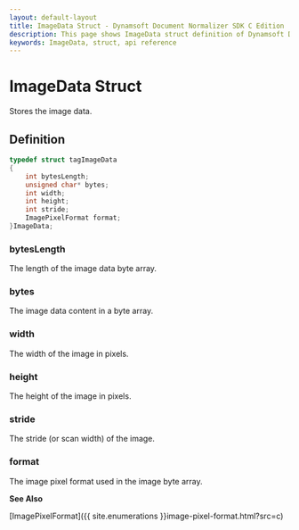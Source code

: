 ```yaml
---
layout: default-layout
title: ImageData Struct - Dynamsoft Document Normalizer SDK C Edition
description: This page shows ImageData struct definition of Dynamsoft Document Normalizer SDK C Edition.
keywords: ImageData, struct, api reference
---
```


# ImageData Struct

Stores the image data.  

## Definition

```c
typedef struct tagImageData
{
    int bytesLength;
    unsigned char* bytes;
    int width;
    int height;
    int stride;
    ImagePixelFormat format;
}ImageData;
```  

### bytesLength

The length of the image data byte array.

### bytes

The image data content in a byte array.

### width

The width of the image in pixels.  

### height

The height of the image in pixels.  

### stride

The stride (or scan width) of the image.

### format

The image pixel format used in the image byte array.

**See Also**

[ImagePixelFormat]({{ site.enumerations }}image-pixel-format.html?src=c)
